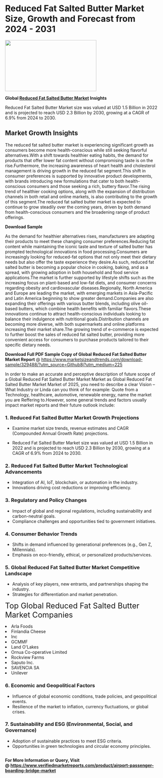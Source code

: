 <H1>Reduced Fat Salted Butter Market Size, Growth and Forecast from 2024 - 2031</H1><img class="aligncenter size-medium wp-image-584254" src="https://thirdeyenews.in/wp-content/uploads/2024/09/Global-Market-Research-300x168.jpeg" alt="" width="300" height="168" /><p><strong>Global&nbsp;<a href="https://www.marketsizeandtrends.com/download-sample/329488/?utm_source=Github8j?utm_medium=225">Reduced Fat Salted Butter Market</a> Insights</strong></p><p>Reduced Fat Salted Butter Market size was valued at USD 1.5 Billion in 2022 and is projected to reach USD 2.3 Billion by 2030, growing at a CAGR of 6.9% from 2024 to 2030.</p><p><h2>Market Growth Insights</h2> <p>The reduced fat salted butter market is experiencing significant growth as consumers become more health-conscious while still seeking flavorful alternatives.With a shift towards healthier eating habits, the demand for products that offer lower fat content without compromising taste is on the rise.Furthermore, the increasing awareness of heart health and cholesterol management is driving growth in the reduced fat segment.This shift in consumer preferences is supported by innovative product developments, with brands introducing new formulations that cater to both health-conscious consumers and those seeking a rich, buttery flavor.The rising trend of healthier cooking options, along with the expansion of distribution channels in both retail and online markets, is also contributing to the growth of this segment.The reduced fat salted butter market is expected to continue to grow steadily over the coming years, driven by both demand from health-conscious consumers and the broadening range of product offerings.</p> <p><strong>Download Sample</strong></p> <p>As the demand for healthier alternatives rises, manufacturers are adapting their products to meet these changing consumer preferences.Reducing fat content while maintaining the iconic taste and texture of salted butter has prompted technological innovations in food processing.Consumers are increasingly looking for reduced-fat options that not only meet their dietary needs but also offer the taste experience they desire.As such, reduced fat salted butter is becoming a popular choice in cooking, baking, and as a spread, with growing adoption in both household and food service applications.The market is further supported by lifestyle shifts such as the increasing focus on plant-based and low-fat diets, and consumer concerns regarding obesity and cardiovascular diseases.Regionally, North America and Europe are leading the market, with emerging markets in Asia-Pacific and Latin America beginning to show greater demand.Companies are also expanding their offerings with various butter blends, including olive oil-based butters, which combine health benefits with familiar flavors.These innovations continue to attract health-conscious individuals looking to balance their indulgence with nutritional goals.Distribution channels are becoming more diverse, with both supermarkets and online platforms increasing their market share.The growing trend of e-commerce is expected to further boost the sales of reduced fat salted butter, providing more convenient access for consumers to purchase products tailored to their specific dietary needs.</p> <p><span class=""><strong>Download Full PDF Sample Copy of Global Reduced Fat Salted Butter Market Report</strong> @ <a href="https://www.marketsizeandtrends.com/download-sample/329488/?utm_source=Github8j?utm_medium=225" target="_blank">https://www.marketsizeandtrends.com/download-sample/329488/?utm_source=Github8j?utm_medium=225</a></span></p><p>In order to make an accurate and perceptive description of future scope of a Global&nbsp;Reduced Fat Salted Butter Market Market as Global&nbsp;Reduced Fat Salted Butter Market Market of 2025, you need to describe a clear Vision &ndash; What Industry or Linda can you think of for example: Quote from a Technology, healthcare, automotive, renewable energy, name the market you are Reffering to.However, some general trends and factors usually impact market reports and their future outlook include:</p><h3>1.&nbsp;<strong>Reduced Fat Salted Butter Market Growth Projections</strong></h3><ul><li>Examine market size trends, revenue estimates and CAGR (Compounded Annual Growth Rate) projections.</li><li><p>Reduced Fat Salted Butter Market size was valued at USD 1.5 Billion in 2022 and is projected to reach USD 2.3 Billion by 2030, growing at a CAGR of 6.9% from 2024 to 2030.</p></li></ul><h3>2.&nbsp;<strong>Reduced Fat Salted Butter Market Technological Advancements</strong></h3><ul><li>Integration of AI, IoT, blockchain, or automation in the industry.</li><li>Innovations driving cost reductions or improving efficiency.</li></ul><h3>3.&nbsp;<strong>Regulatory and Policy Changes</strong></h3><ul><li>Impact of global and regional regulations, including sustainability and carbon-neutral goals.</li><li>Compliance challenges and opportunities tied to government initiatives.</li></ul><h3>4.&nbsp;<strong>Consumer Behavior Trends</strong></h3><ul><li>Shifts in demand influenced by generational preferences (e.g., Gen Z, Millennials).</li><li>Emphasis on eco-friendly, ethical, or personalized products/services.</li></ul><h3>5.&nbsp;<strong>Global Reduced Fat Salted Butter Market Competitive Landscape</strong></h3><ul><li>Analysis of key players, new entrants, and partnerships shaping the industry.</li><li>Strategies for differentiation and market penetration.</li></ul><p data-pm-slice="1 1 []"><span style="color: inherit; font-family: inherit; font-size: 25px;">Top Global Reduced Fat Salted Butter Market Companies</span></p><div class="" data-test-id=""><p><li>Arla Foods</li><li> Finlandia Cheese</li><li> Inc</li><li> GCMMF</li><li> Land O'Lakes</li><li> Ornua Co-operative Limited</li><li> Rockview Farms</li><li> Saputo Inc.</li><li> SAVENCIA SA</li><li> Unilever</li></p></div><h3>6.&nbsp;<strong>Economic and Geopolitical Factors</strong></h3><ul><li>Influence of global economic conditions, trade policies, and geopolitical events.</li><li>Resilience of the market to inflation, currency fluctuations, or global crises.</li></ul><h3>7.&nbsp;<strong>Sustainability and ESG (Environmental, Social, and Governance)</strong></h3><ul><li>Adoption of sustainable practices to meet ESG criteria.</li><li>Opportunities in green technologies and circular economy principles.</li></ul><h2><strong style="font-size: 14px;">For More Information or Query, Visit @&nbsp;</strong><a style="background-color: #ffffff; font-size: 14px;" href="https://www.marketsizeandtrends.com/report/reduced-fat-salted-butter-market/" target="_blank">https://www.verifiedmarketreports.com/product/airport-passenger-boarding-bridge-market</a></h2>